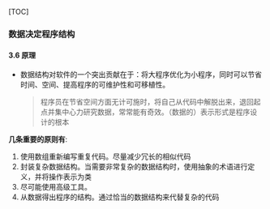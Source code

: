 [TOC]
### 数据决定程序结构
#### 3.6 原理
+ 数据结构对软件的一个突出贡献在于：将大程序优化为小程序，同时可以节省时间、空间、提高程序的可维护性和可移植性。
  > 程序员在节省空间方面无计可施时，将自己从代码中解脱出来，退回起点并集中心力研究数据，常常能有奇效。（数据的）表示形式是程序设计的根本 
  >
**几条重要的原则有**:
1. 使用数组重新编写重复代码。尽量减少冗长的相似代码
2. 封装复杂数据结构。当需要非常复杂的数据结构时，使用抽象的术语进行定义，并将操作表示为类
3. 尽可能使用高级工具。
4. 从数据得出程序的结构。通过恰当的数据结构来代替复杂的代码
